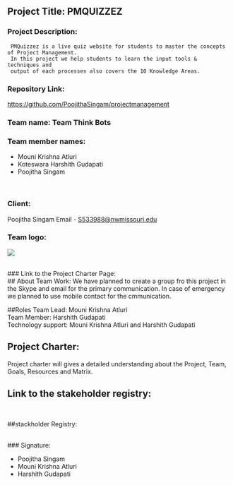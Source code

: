 ## Project Title: PMQUIZZEZ 

### Project Description: 
     PMQuizzez is a live quiz website for students to master the concepts of Project Management. 
     In this project we help students to learn the input tools & techniques and 
     output of each processes also covers the 10 Knowledge Areas. 

### Repository Link:
https://github.com/PoojithaSingam/projectmanagement
     
### Team name: Team Think Bots

### Team member names:

- Mouni Krishna Atluri
- Koteswara Harshith Gudapati
- Poojitha Singam
<br>

### Client: 
Poojitha Singam
Email - S533988@nwmissouri.edu
<br>

### Team logo:
![](https://github.com/PoojithaSingam/projectmanagement/blob/master/poo.PNG)

<br>
### Link to the Project Charter Page:

<br>
## About Team Work:
We have planned to create a group fro this project in the Skype and email for the primary communication.
In case of emergency we planned to use mobile contact for the cmmunication.<br>

##Roles
Team Lead: Mouni Krishna Atluri <br>
Team Member: Harshith Gudapati <br>
Technology support: Mouni Krishna Atluri and Harshith Gudapati<br>

## Project Charter:
Project charter will gives a detailed understanding about the Project, Team, Goals,
Resources and Matrix. <br>

## Link to the stakeholder registry:

<br>

##stackholder Registry:

<br>
### Signature:

- Poojitha Singam
- Mouni Krishna Atluri
- Harshith Gudapati

            
